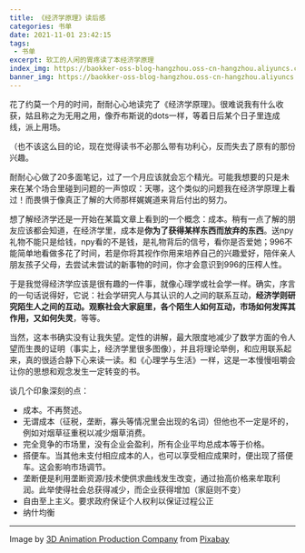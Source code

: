 ```yaml
---
title: 《经济学原理》读后感
categories: 书单
date: 2021-11-01 23:42:15
tags:
 - 书单
excerpt: 软工的人闲的胃疼读了本经济学原理
index_img: https://baokker-oss-blog-hangzhou.oss-cn-hangzhou.aliyuncs.com/cdn_for_blog/blog_imgs/usd-g2b9f2b9a0_1280.jpg
banner_img: https://baokker-oss-blog-hangzhou.oss-cn-hangzhou.aliyuncs.com/cdn_for_blog/blog_imgs/usd-g2b9f2b9a0_1280.jpg
---
```


花了约莫一个月的时间，耐耐心心地读完了《经济学原理》。很难说我有什么收获，姑且称之为无用之用，像乔布斯说的dots一样，等着日后某个日子里连成线，派上用场。

（也不该这么目的论，现在觉得读书不必那么带有功利心，反而失去了原有的那份兴趣。

耐耐心心做了20多面笔记，过了一个月应该就会忘个精光。可能我想要的只是未来在某个场合里碰到问题的一声惊叹：天哪，这个类似的问题我在经济学原理上看过！而畏惧于像真正了解的大师那样娓娓道来背后付出的努力。

想了解经济学还是一开始在某篇文章上看到的一个概念：成本。稍有一点了解的朋友应该都会知道，在经济学里，成本是**你为了获得某样东西而放弃的东西**。送npy礼物不能只是给钱，npy看的不是钱，是礼物背后的信号，看你是否爱她；996不能简单地看做多花了时间，若是你将其视作你用来培养自己的兴趣爱好，陪伴亲人朋友孩子父母，去尝试未尝试的新事物的时间，你才会意识到996的压榨人性。

于是我觉得经济学应该是很有趣的一件事，就像心理学或社会学一样。确实，序言的一句话说得好，它说：社会学研究人与其认识的人之间的联系互动，**经济学则研究陌生人之间的互动。观察社会大家庭里，各个陌生人如何互动，市场如何发挥其作用，又如何失灵**，等等。

当然，这本书确实没有让我失望。定性的讲解，最大限度地减少了数学方面的令人望而生畏的证明（事实上，经济学里很多图像），并且将理论举例，和应用联系起来，真的很适合静下心来读一读。和《心理学与生活》一样，这是一本慢慢咀嚼会让你的思想和观念发生一定转变的书。

谈几个印象深刻的点：

- 成本。不再赘述。
- 无谓成本（征税，垄断，寡头等情况里会出现的名词）但他也不一定是坏的，例如对烟草征重税以减少烟草消费。
- 完全竞争的市场里，没有企业会盈利，所有企业平均总成本等于价格。
- 搭便车。当其他未支付相应成本的人，也可以享受相应成果时，便出现了搭便车。这会影响市场调节。
- 垄断便是利用垄断资源/技术使供求曲线发生改变，通过抬高价格来牟取利润。此举使得社会总获得减少，而企业获得增加（家庭则不变）
- 自由至上主义。要求政府保证个人权利以保证过程公正
- 纳什均衡

---

Image by <a href="https://pixabay.com/users/quincecreative-1031690/?utm_source=link-attribution&amp;utm_medium=referral&amp;utm_campaign=image&amp;utm_content=2874026">3D Animation Production Company</a> from <a href="https://pixabay.com/?utm_source=link-attribution&amp;utm_medium=referral&amp;utm_campaign=image&amp;utm_content=2874026">Pixabay</a>